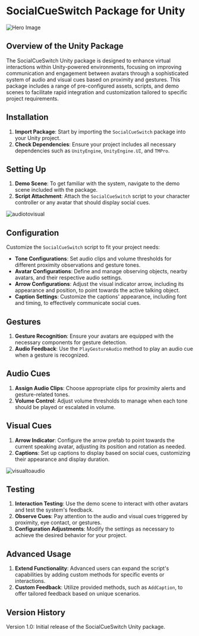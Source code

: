 # SocialCueSwitch Package for Unity

![Hero Image](Images/teaser.png)

## Overview of the Unity Package

The SocialCueSwitch Unity package is designed to enhance virtual interactions within Unity-powered environments, focusing on improving communication and engagement between avatars through a sophisticated system of audio and visual cues based on proximity and gestures. This package includes a range of pre-configured assets, scripts, and demo scenes to facilitate rapid integration and customization tailored to specific project requirements.

## Installation

1. **Import Package**: Start by importing the `SocialCueSwitch` package into your Unity project.
2. **Check Dependencies**: Ensure your project includes all necessary dependencies such as `UnityEngine`, `UnityEngine.UI`, and `TMPro`.

## Setting Up

1. **Demo Scene**: To get familiar with the system, navigate to the demo scene included with the package.
2. **Script Attachment**: Attach the `SocialCueSwitch` script to your character controller or any avatar that should display social cues.

![audiotovisual](Images/audiotovisual.png)

## Configuration

Customize the `SocialCueSwitch` script to fit your project needs:

- **Tone Configurations**: Set audio clips and volume thresholds for different proximity observations and gesture tones.
- **Avatar Configurations**: Define and manage observing objects, nearby avatars, and their respective audio settings.
- **Arrow Configurations**: Adjust the visual indicator arrow, including its appearance and position, to point towards the active talking object.
- **Caption Settings**: Customize the captions' appearance, including font and timing, to effectively communicate social cues.

## Gestures

1. **Gesture Recognition**: Ensure your avatars are equipped with the necessary components for gesture detection.
2. **Audio Feedback**: Use the `PlayGestureAudio` method to play an audio cue when a gesture is recognized.

## Audio Cues

1. **Assign Audio Clips**: Choose appropriate clips for proximity alerts and gesture-related tones.
2. **Volume Control**: Adjust volume thresholds to manage when each tone should be played or escalated in volume.

## Visual Cues

1. **Arrow Indicator**: Configure the arrow prefab to point towards the current speaking avatar, adjusting its position and rotation as needed.
2. **Captions**: Set up captions to display based on social cues, customizing their appearance and display duration.

![visualtoaudio](images/visualtoaudio.png)

## Testing

1. **Interaction Testing**: Use the demo scene to interact with other avatars and test the system's feedback.
2. **Observe Cues**: Pay attention to the audio and visual cues triggered by proximity, eye contact, or gestures.
3. **Configuration Adjustments**: Modify the settings as necessary to achieve the desired behavior for your project.

## Advanced Usage

1. **Extend Functionality**: Advanced users can expand the script's capabilities by adding custom methods for specific events or interactions.
2. **Custom Feedback**: Utilize provided methods, such as `AddCaption`, to offer tailored feedback based on unique scenarios.

## Version History

Version 1.0: Initial release of the SocialCueSwitch Unity package.

